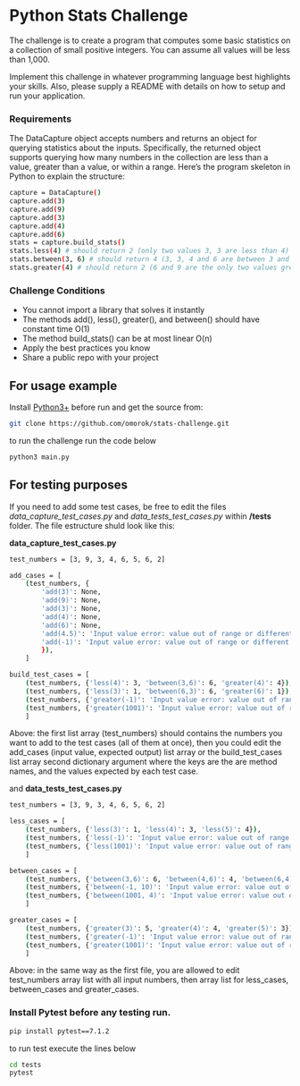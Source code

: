 # Python Stats Challenge

The challenge is to create a program that computes some basic statistics on a collection of small positive integers. You can assume all values will be less than 1,000.

Implement this challenge in whatever programming language
best highlights your skills. Also, please supply a README with
details on how to setup and run your application.

### Requirements

The DataCapture object accepts numbers and returns an object for querying
statistics about the inputs. Specifically, the returned object supports
querying how many numbers in the collection are less than a value, greater
than a value, or within a range.
Here’s the program skeleton in Python to explain the structure:
```sh
capture = DataCapture()
capture.add(3)
capture.add(9)
capture.add(3)
capture.add(4)
capture.add(6)
stats = capture.build_stats()
stats.less(4) # should return 2 (only two values 3, 3 are less than 4)
stats.between(3, 6) # should return 4 (3, 3, 4 and 6 are between 3 and 6)
stats.greater(4) # should return 2 (6 and 9 are the only two values greater than 4)
```


### Challenge Conditions
* You cannot import a library that solves it instantly
* The methods add(), less(), greater(), and between() should have
constant time O(1)
* The method build_stats() can be at most linear O(n)
* Apply the best practices you know
* Share a public repo with your project



## For usage example

Install [Python3+](https://www.python.org/) before run and get the source from:


```sh
git clone https://github.com/omorok/stats-challenge.git
```

to run the challenge run the code below
```sh
python3 main.py
```

## For testing purposes
If you need to add some test cases, be free to edit the files *data_capture_test_cases.py* and *data_tests_test_cases.py* within **/tests** folder.
The file estructure shuld look like this:

**data_capture_test_cases.py**
```sh
test_numbers = [3, 9, 3, 4, 6, 5, 6, 2]

add_cases = [
    (test_numbers, {
        'add(3)': None,
        'add(9)': None,
        'add(3)': None,
        'add(4)': None,
        'add(6)': None,
        'add(4.5)': 'Input value error: value out of range or different integer type.',
        'add(-1)': 'Input value error: value out of range or different integer type.'
        }),
    ]

build_test_cases = [
    (test_numbers, {'less(4)': 3, 'between(3,6)': 6, 'greater(4)': 4}),
    (test_numbers, {'less(3)': 1, 'between(6,3)': 6, 'greater(6)': 1}),
    (test_numbers, {'greater(-1)': 'Input value error: value out of range or different integer type.'}),
    (test_numbers, {'greater(1001)': 'Input value error: value out of range or different integer type.'})
    ]
```

Above: the first list array (test_numbers) should contains the numbers you want to add to the test cases (all of them at once), then you could edit the add_cases (input value, expected output) list array or the build_test_cases list array second dictionary argument where the keys are the are method names, and the values expected by each test case.

and
**data_tests_test_cases.py**
```sh
test_numbers = [3, 9, 3, 4, 6, 5, 6, 2]

less_cases = [
    (test_numbers, {'less(3)': 1, 'less(4)': 3, 'less(5)': 4}),
    (test_numbers, {'less(-1)': 'Input value error: value out of range or different integer type.'}),
    (test_numbers, {'less(1001)': 'Input value error: value out of range or different integer type.'})
    ]

between_cases = [
    (test_numbers, {'between(3,6)': 6, 'between(4,6)': 4, 'between(6,4)': 4}),
    (test_numbers, {'between(-1, 10)': 'Input value error: value out of range or different integer type.'}),
    (test_numbers, {'between(1001, 4)': 'Input value error: value out of range or different integer type.'})
    ]

greater_cases = [
    (test_numbers, {'greater(3)': 5, 'greater(4)': 4, 'greater(5)': 3}),
    (test_numbers, {'greater(-1)': 'Input value error: value out of range or different integer type.'}),
    (test_numbers, {'greater(1001)': 'Input value error: value out of range or different integer type.'})
    ]
```
Above: in the same way as the first file, you are allowed to edit test_numbers array list with all input numbers, then array list for less_cases, between_cases and greater_cases.

### Install Pytest before any testing run. 
```sh
pip install pytest==7.1.2
```
to run test execute the lines below

```sh
cd tests
pytest
```
